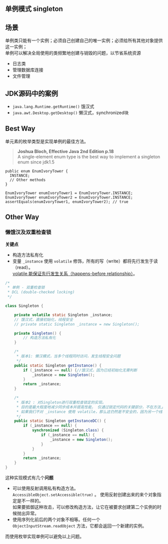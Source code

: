 单例模式 singleton
---------
## 场景
单例类只能有一个实例；必须自己创建自己的唯一实例；必须给所有其他对象提供这一实例；  
单例可以解决全局使用的类频繁地创建与销毁的问题，以节省系统资源

* 日志类
* 管理数据库连接
* 文件管理

## JDK源码中的案例
* `java.lang.Runtime.getRuntime()` 饿汉式
* `java.awt.Desktop.getDesktop()` 懒汉式，synchronized块

## Best Way
单元素的枚举类型是实现单例的最佳方法。
> **Joshua Bloch, Effective Java 2nd Edition p.18**   
> A single-element enum type is the best way to implement a singleton  
> enum since jdk1.5

```
public enum EnumIvoryTower {
  INSTANCE;
  // Other methods
}

EnumIvoryTower enumIvoryTower1 = EnumIvoryTower.INSTANCE;
EnumIvoryTower enumIvoryTower2 = EnumIvoryTower.INSTANCE;
assertEquals(enumIvoryTower1, enumIvoryTower2); // true
```

## Other Way
### 懒饿汉及双重检查锁

**关键点**
* 构造方法私有化
* 变量 `_instance` 使用 `volatile` 修饰，所有的写（write）都将先行发生于读（read）。  
[volatile,能保证先行发生关系（happens-before relationship）](/Questions/JAVA基础.md#Java内存模型)。

```java
/*
 * 单例 - 双重检查锁
 * DCL (double-checked locking)
 */

class Singleton {

    private volatile static Singleton _instance;
    // 饿汉式，直接初始化，线程安全
    // private static Singleton _instance = new Singleton();

    private Singleton() {
        // 构造方法私有化
    }

    /*
     * 版本1: 懒汉模式，当多个线程同时访问，发生线程安全问题
     */
    public static Singleton getInstance() {
        if (_instance == null) {//饿汉式，因为已经初始化无需判断
            _instance = new Singleton();
        }
        return _instance;
    }

    /*
     * 版本2 : 对Singleton进行双重检查锁定的实现。
     * 目的是最大程度地减少同步成本并提高性能， 仅通过锁定代码的关键部分，不在方法上使用 synchronized
     * 如果我们不对 _instance 使用 volatile，那么这仍然是不安全的，因为另一个线程可以查看Singleton的一半初始化实例。
     */
    public static Singleton getInstanceDC() {
        if (_instance == null) {
            synchronized (Singleton.class) {
                if (_instance == null) {
                    _instance = new Singleton();
                }
            }
        }
        return _instance;
    }
}
```

这种实现模式有几个**问题**
* 可以使用反射调用私有构造方法。  
`AccessibleObject.setAccessible(true)` 。 使用反射创建出来的来个对象指定是不一样的。   
如果要抵御这种攻击，可以修改构造方法，让它在被要求创建第二个实例的时候抛出异常。  
* 使用序列化前后的两个对象不相等。任何一个 `ObjectInputStream.readObject` 方法，它都会返回一个新建的实例。  

而使用枚举实现单例可以避免以上问题。
